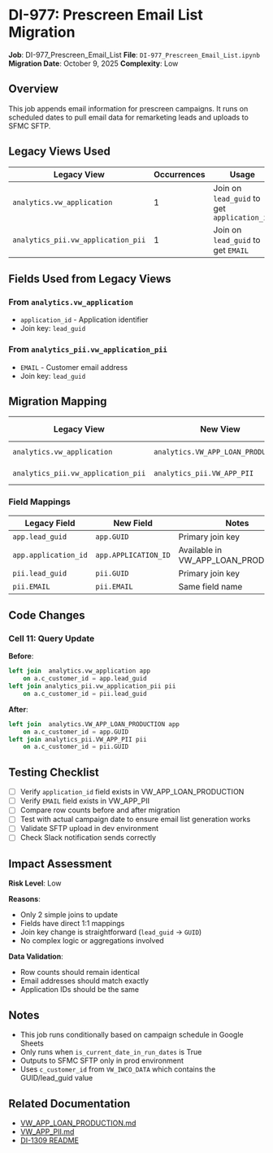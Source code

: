 # DI-977: Prescreen Email List Migration

**Job**: DI-977_Prescreen_Email_List
**File**: `DI-977_Prescreen_Email_List.ipynb`
**Migration Date**: October 9, 2025
**Complexity**: Low

## Overview

This job appends email information for prescreen campaigns. It runs on scheduled dates to pull email data for remarketing leads and uploads to SFMC SFTP.

## Legacy Views Used

| Legacy View | Occurrences | Usage |
|-------------|-------------|-------|
| `analytics.vw_application` | 1 | Join on `lead_guid` to get `application_id` |
| `analytics_pii.vw_application_pii` | 1 | Join on `lead_guid` to get `EMAIL` |

## Fields Used from Legacy Views

### From `analytics.vw_application`
- `application_id` - Application identifier
- Join key: `lead_guid`

### From `analytics_pii.vw_application_pii`
- `EMAIL` - Customer email address
- Join key: `lead_guid`

## Migration Mapping

| Legacy View | New View | Join Key Change |
|-------------|----------|-----------------|
| `analytics.vw_application` | `analytics.VW_APP_LOAN_PRODUCTION` | `lead_guid` → `GUID` |
| `analytics_pii.vw_application_pii` | `analytics_pii.VW_APP_PII` | `lead_guid` → `GUID` |

### Field Mappings

| Legacy Field | New Field | Notes |
|--------------|-----------|-------|
| `app.lead_guid` | `app.GUID` | Primary join key |
| `app.application_id` | `app.APPLICATION_ID` | Available in VW_APP_LOAN_PRODUCTION |
| `pii.lead_guid` | `pii.GUID` | Primary join key |
| `pii.EMAIL` | `pii.EMAIL` | Same field name |

## Code Changes

### Cell 11: Query Update

**Before**:
```sql
left join  analytics.vw_application app
    on a.c_customer_id = app.lead_guid
left join analytics_pii.vw_application_pii pii
    on a.c_customer_id = pii.lead_guid
```

**After**:
```sql
left join  analytics.VW_APP_LOAN_PRODUCTION app
    on a.c_customer_id = app.GUID
left join analytics_pii.VW_APP_PII pii
    on a.c_customer_id = pii.GUID
```

## Testing Checklist

- [ ] Verify `application_id` field exists in VW_APP_LOAN_PRODUCTION
- [ ] Verify `EMAIL` field exists in VW_APP_PII
- [ ] Compare row counts before and after migration
- [ ] Test with actual campaign date to ensure email list generation works
- [ ] Validate SFTP upload in dev environment
- [ ] Check Slack notification sends correctly

## Impact Assessment

**Risk Level**: Low

**Reasons**:
- Only 2 simple joins to update
- Fields have direct 1:1 mappings
- Join key change is straightforward (`lead_guid` → `GUID`)
- No complex logic or aggregations involved

**Data Validation**:
- Row counts should remain identical
- Email addresses should match exactly
- Application IDs should be the same

## Notes

- This job runs conditionally based on campaign schedule in Google Sheets
- Only runs when `is_current_date_in_run_dates` is True
- Outputs to SFMC SFTP only in prod environment
- Uses `c_customer_id` from `VW_IWCO_DATA` which contains the GUID/lead_guid value

## Related Documentation

- [VW_APP_LOAN_PRODUCTION.md](../MetaData/VW_APP_LOAN_PRODUCTION.md)
- [VW_APP_PII.md](../MetaData/VW_APP_PII.md)
- [DI-1309 README](README.md)
